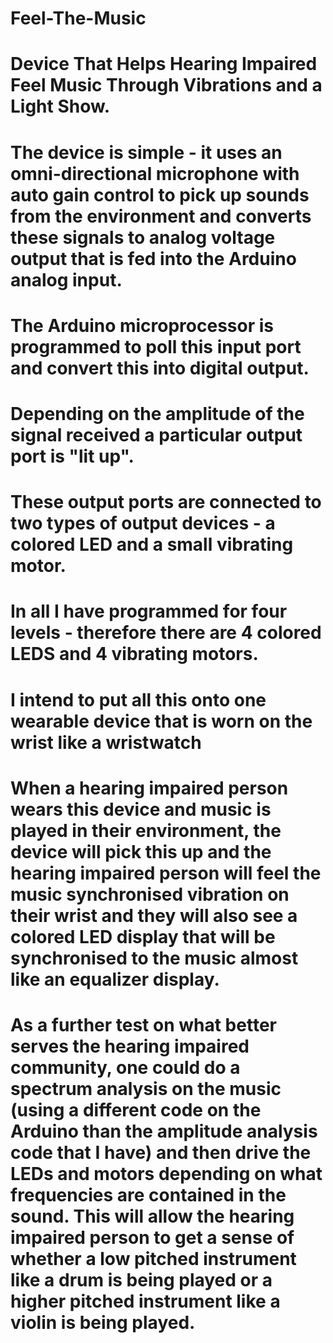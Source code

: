 # Feel-The-Music
# Device That Helps Hearing Impaired Feel Music Through Vibrations and a Light Show. 
# The device is simple - it uses an omni-directional microphone with auto gain control to pick up sounds from the environment and converts these signals to analog voltage output that is fed into the Arduino analog input. 
# The Arduino microprocessor is programmed to poll this input port and convert this into digital output. 
# Depending on the amplitude of the signal received a particular output port is "lit up". 
# These output ports are connected to two types of output devices - a colored LED and a small vibrating motor.
# In all I have programmed for four levels - therefore there are 4 colored LEDS and 4 vibrating motors.
# I intend to put all this onto one wearable device that is worn on the wrist like a wristwatch
# When a hearing impaired person wears this device and music is played in their environment, the device will pick this up and the hearing impaired person will feel the music synchronised vibration on their wrist and they will also see a colored LED display that will be synchronised to the music almost like an equalizer display.
# As a further test on what better serves the hearing impaired community, one could do a spectrum analysis on the music (using a different code on the Arduino than the amplitude analysis code that I have) and then drive the LEDs and motors depending on what frequencies are contained in the sound. This will allow the hearing impaired person to get a sense of whether a low pitched instrument like a drum is being played or a higher pitched instrument like a violin is being played.  
